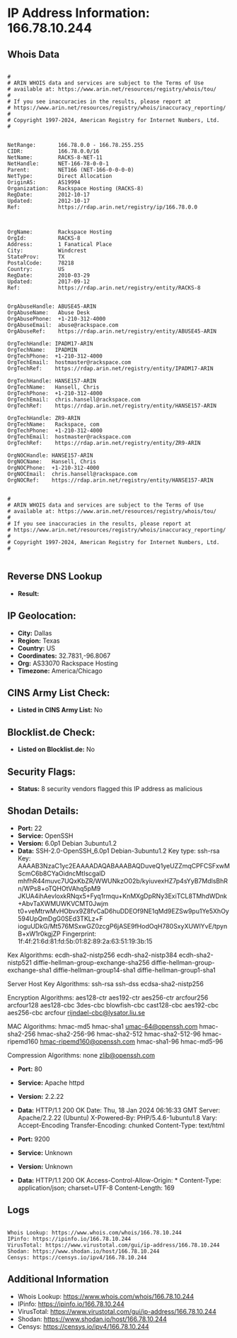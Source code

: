 # IP Address Information: 166.78.10.244

## Whois Data
```

#
# ARIN WHOIS data and services are subject to the Terms of Use
# available at: https://www.arin.net/resources/registry/whois/tou/
#
# If you see inaccuracies in the results, please report at
# https://www.arin.net/resources/registry/whois/inaccuracy_reporting/
#
# Copyright 1997-2024, American Registry for Internet Numbers, Ltd.
#


NetRange:       166.78.0.0 - 166.78.255.255
CIDR:           166.78.0.0/16
NetName:        RACKS-8-NET-11
NetHandle:      NET-166-78-0-0-1
Parent:         NET166 (NET-166-0-0-0-0)
NetType:        Direct Allocation
OriginAS:       AS19994
Organization:   Rackspace Hosting (RACKS-8)
RegDate:        2012-10-17
Updated:        2012-10-17
Ref:            https://rdap.arin.net/registry/ip/166.78.0.0



OrgName:        Rackspace Hosting
OrgId:          RACKS-8
Address:        1 Fanatical Place
City:           Windcrest
StateProv:      TX
PostalCode:     78218
Country:        US
RegDate:        2010-03-29
Updated:        2017-09-12
Ref:            https://rdap.arin.net/registry/entity/RACKS-8


OrgAbuseHandle: ABUSE45-ARIN
OrgAbuseName:   Abuse Desk
OrgAbusePhone:  +1-210-312-4000 
OrgAbuseEmail:  abuse@rackspace.com
OrgAbuseRef:    https://rdap.arin.net/registry/entity/ABUSE45-ARIN

OrgTechHandle: IPADM17-ARIN
OrgTechName:   IPADMIN
OrgTechPhone:  +1-210-312-4000 
OrgTechEmail:  hostmaster@rackspace.com
OrgTechRef:    https://rdap.arin.net/registry/entity/IPADM17-ARIN

OrgTechHandle: HANSE157-ARIN
OrgTechName:   Hansell, Chris 
OrgTechPhone:  +1-210-312-4000 
OrgTechEmail:  chris.hansell@rackspace.com
OrgTechRef:    https://rdap.arin.net/registry/entity/HANSE157-ARIN

OrgTechHandle: ZR9-ARIN
OrgTechName:   Rackspace, com 
OrgTechPhone:  +1-210-312-4000 
OrgTechEmail:  hostmaster@rackspace.com
OrgTechRef:    https://rdap.arin.net/registry/entity/ZR9-ARIN

OrgNOCHandle: HANSE157-ARIN
OrgNOCName:   Hansell, Chris 
OrgNOCPhone:  +1-210-312-4000 
OrgNOCEmail:  chris.hansell@rackspace.com
OrgNOCRef:    https://rdap.arin.net/registry/entity/HANSE157-ARIN


#
# ARIN WHOIS data and services are subject to the Terms of Use
# available at: https://www.arin.net/resources/registry/whois/tou/
#
# If you see inaccuracies in the results, please report at
# https://www.arin.net/resources/registry/whois/inaccuracy_reporting/
#
# Copyright 1997-2024, American Registry for Internet Numbers, Ltd.
#


```
## Reverse DNS Lookup
- **Result:** 

## IP Geolocation:
- **City:** Dallas
- **Region:** Texas
- **Country:** US
- **Coordinates:** 32.7831,-96.8067
- **Org:** AS33070 Rackspace Hosting
- **Timezone:** America/Chicago

## CINS Army List Check:
- **Listed in CINS Army List:** 
No

## Blocklist.de Check:
- **Listed on Blocklist.de:** 
No

## Security Flags:
- **Status:** 8 security vendors flagged this IP address as malicious

## Shodan Details:
- **Port:** 22
- **Service:** OpenSSH
- **Version:** 6.0p1 Debian 3ubuntu1.2
- **Data:** SSH-2.0-OpenSSH_6.0p1 Debian-3ubuntu1.2
Key type: ssh-rsa
Key: AAAAB3NzaC1yc2EAAAADAQABAAABAQDuveQ1yeUZZmqCPFCSFxwMScmC6b8CYaOidncMtIscgalD
mhfhR44muvc7UQxKbZR/WWUNkzO02b/kyiuvexHZ7p4sYyB7MdlsBhRn/WPs8+oTQHOtVAhq5pM9
JKUA4ihAevloxkRNqx5+Fyq1rmqu+KnMXgDpRNy3ExiTCL8TMhdWDnk+AbvTaXWMUWKVCMT0Jwjm
t0+veMtrwMvHObvx9Z8fvCaD6huDDEOf9NE1qMd9EZSw9pu1Ye5XhOy594UpQmDgG0SEd3TKLz+F
ioguUDkG/Mt576MSxwGZ0zcgP6jASE9fHodOqH780SxyXUWlYvE/tpynB+xW1r0kgjZP
Fingerprint: 1f:4f:21:6d:81:fd:5b:01:82:89:2a:63:51:19:3b:15

Kex Algorithms:
	ecdh-sha2-nistp256
	ecdh-sha2-nistp384
	ecdh-sha2-nistp521
	diffie-hellman-group-exchange-sha256
	diffie-hellman-group-exchange-sha1
	diffie-hellman-group14-sha1
	diffie-hellman-group1-sha1

Server Host Key Algorithms:
	ssh-rsa
	ssh-dss
	ecdsa-sha2-nistp256

Encryption Algorithms:
	aes128-ctr
	aes192-ctr
	aes256-ctr
	arcfour256
	arcfour128
	aes128-cbc
	3des-cbc
	blowfish-cbc
	cast128-cbc
	aes192-cbc
	aes256-cbc
	arcfour
	rijndael-cbc@lysator.liu.se

MAC Algorithms:
	hmac-md5
	hmac-sha1
	umac-64@openssh.com
	hmac-sha2-256
	hmac-sha2-256-96
	hmac-sha2-512
	hmac-sha2-512-96
	hmac-ripemd160
	hmac-ripemd160@openssh.com
	hmac-sha1-96
	hmac-md5-96

Compression Algorithms:
	none
	zlib@openssh.com


- **Port:** 80
- **Service:** Apache httpd
- **Version:** 2.2.22
- **Data:** HTTP/1.1 200 OK
Date: Thu, 18 Jan 2024 06:16:33 GMT
Server: Apache/2.2.22 (Ubuntu)
X-Powered-By: PHP/5.4.6-1ubuntu1.8
Vary: Accept-Encoding
Transfer-Encoding: chunked
Content-Type: text/html



- **Port:** 9200
- **Service:** Unknown
- **Version:** Unknown
- **Data:** HTTP/1.1 200 OK
Access-Control-Allow-Origin: *
Content-Type: application/json; charset=UTF-8
Content-Length: 169



## Logs
```

Whois Lookup: https://www.whois.com/whois/166.78.10.244
IPinfo: https://ipinfo.io/166.78.10.244
VirusTotal: https://www.virustotal.com/gui/ip-address/166.78.10.244
Shodan: https://www.shodan.io/host/166.78.10.244
Censys: https://censys.io/ipv4/166.78.10.244

```
## Additional Information
- Whois Lookup: https://www.whois.com/whois/166.78.10.244
- IPinfo: https://ipinfo.io/166.78.10.244
- VirusTotal: https://www.virustotal.com/gui/ip-address/166.78.10.244
- Shodan: https://www.shodan.io/host/166.78.10.244
- Censys: https://censys.io/ipv4/166.78.10.244


